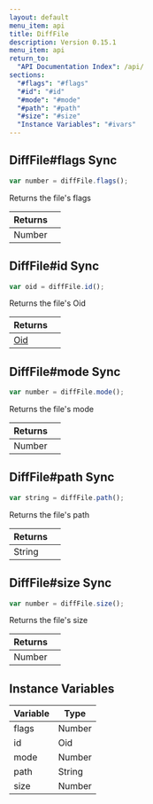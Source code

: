 ```yaml
---
layout: default
menu_item: api
title: DiffFile
description: Version 0.15.1
menu_item: api
return_to:
  "API Documentation Index": /api/
sections:
  "#flags": "#flags"
  "#id": "#id"
  "#mode": "#mode"
  "#path": "#path"
  "#size": "#size"
  "Instance Variables": "#ivars"
---
```


## <a name="flags"></a><span>DiffFile#</span>flags <span class="tags"><span class="sync">Sync</span></span>

```js
var number = diffFile.flags();
```

Returns the file's flags

| Returns |  |
| --- | --- |
| Number |  |

## <a name="id"></a><span>DiffFile#</span>id <span class="tags"><span class="sync">Sync</span></span>

```js
var oid = diffFile.id();
```

Returns the file's Oid

| Returns |  |
| --- | --- |
| [Oid](/api/oid/) |  |

## <a name="mode"></a><span>DiffFile#</span>mode <span class="tags"><span class="sync">Sync</span></span>

```js
var number = diffFile.mode();
```

Returns the file's mode

| Returns |  |
| --- | --- |
| Number |  |

## <a name="path"></a><span>DiffFile#</span>path <span class="tags"><span class="sync">Sync</span></span>

```js
var string = diffFile.path();
```

Returns the file's path

| Returns |  |
| --- | --- |
| String |  |

## <a name="size"></a><span>DiffFile#</span>size <span class="tags"><span class="sync">Sync</span></span>

```js
var number = diffFile.size();
```

Returns the file's size

| Returns |  |
| --- | --- |
| Number |  |

## <a name="ivars"></a>Instance Variables

| Variable | Type |
| --- | --- |
| <a name="flags"></a>flags | Number |
| <a name="id"></a>id | Oid |
| <a name="mode"></a>mode | Number |
| <a name="path"></a>path | String |
| <a name="size"></a>size | Number |

